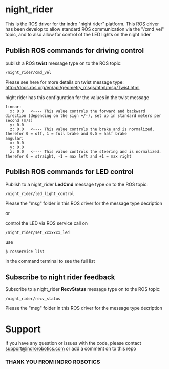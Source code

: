 # night_rider

This is the ROS driver for thr indro "night rider" platform. This ROS driver has been develop to allow standard ROS communication via the "/cmd_vel" topic, and to also allow for control of the LED lights on the night rider

## Publish ROS commands for driving control

publish a ROS **twist** message type on to the ROS topic:
```
/night_rider/cmd_vel
```
Please see here for more details on twist message type: http://docs.ros.org/en/api/geometry_msgs/html/msg/Twist.html

night rider has this configuration for the values in the twist message
```
linear: 
  x: 0.0   <---- This value controls the forward and backward direction (depending on the sign +/-), set up in standard meters per second (m/s)
  y: 0.0
  z: 0.0   <---- This value controls the brake and is normalized. therefor 0 = off, 1 = full brake and 0.5 = half brake
angular: 
  x: 0.0
  y: 0.0
  z: 0.0   <---- This value controls the steering and is normalized. therefor 0 = straight, -1 = max left and +1 = max right
```

## Publish ROS commands for LED control

Publish to a night_rider **LedCmd** message type on to the ROS topic:
```
/night_rider/led_light_control
```
Please the "msg" folder in this ROS driver for the message type decription

or

control the LED via ROS service call on 
```
/night_rider/set_xxxxxxx_led
```
use
```
$ rosservice list
```
in the command terminal to see the full list


## Subscribe to night rider feedback

Subscribe to a night_rider **RecvStatus** message type on to the ROS topic:
```
/night_rider/recv_status
```
Please the "msg" folder in this ROS driver for the message type decription


# Support
If you have any question or issues with the code, please contact support@indrorobotics.com or add a comment on to this repo

### THANK YOU FROM INDRO ROBOTICS 
